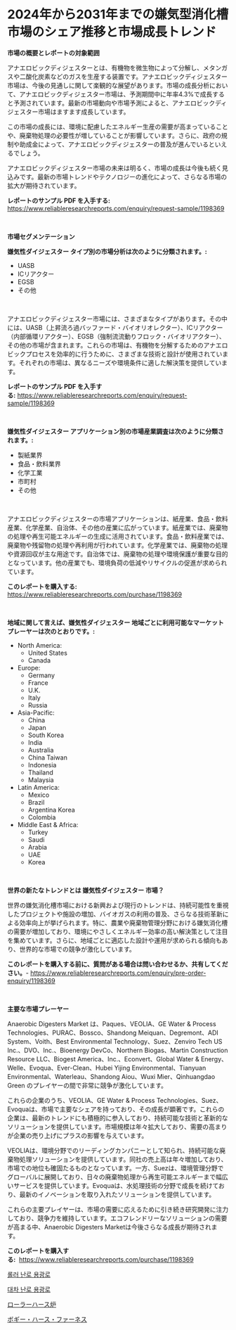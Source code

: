 <p><h1>2024年から2031年までの嫌気型消化槽市場のシェア推移と市場成長トレンド</h1></p><p><strong>市場の概要とレポートの対象範囲</strong></p>
<p><p>アナエロビックディジェスターとは、有機物を微生物によって分解し、メタンガスや二酸化炭素などのガスを生産する装置です。アナエロビックディジェスター市場は、今後の見通しに関して楽観的な展望があります。市場の成長分析において、アナエロビックディジェスター市場は、予測期間中に年率4.3%で成長すると予測されています。最新の市場動向や市場予測によると、アナエロビックディジェスター市場はますます成長しています。</p><p>この市場の成長には、環境に配慮したエネルギー生産の需要が高まっていることや、廃棄物処理の必要性が増していることが影響しています。さらに、政府の規制や助成金によって、アナエロビックディジェスターの普及が進んでいるといえるでしょう。</p><p>アナエロビックディジェスター市場の未来は明るく、市場の成長は今後も続く見込みです。最新の市場トレンドやテクノロジーの進化によって、さらなる市場の拡大が期待されています。</p></p>
<p><strong>レポートのサンプル PDF を入手する:</strong> <a href="https://www.reliableresearchreports.com/enquiry/request-sample/1198369">https://www.reliableresearchreports.com/enquiry/request-sample/1198369</a></p>
<p>&nbsp;</p>
<p><strong>市場セグメンテーション</strong></p>
<p><strong>嫌気性ダイジェスター タイプ別の市場分析は次のように分類されます。:</strong></p>
<p><ul><li>UASB</li><li>ICリアクター</li><li>EGSB</li><li>その他</li></ul></p>
<p>&nbsp;</p>
<p><p>アナエロビックディジェスター市場には、さまざまなタイプがあります。その中には、UASB（上昇流ろ過バッファード・バイオリオレクター）、ICリアクター（内部循環リアクター）、EGSB（強制流流動りフロック・バイオリアクター）、その他の市場が含まれます。これらの市場は、有機物を分解するためのアナエロビックプロセスを効率的に行うために、さまざまな技術と設計が使用されています。それぞれの市場は、異なるニーズや環境条件に適した解決策を提供しています。</p></p>
<p><strong>レポートのサンプル PDF を入手する:</strong>&nbsp;<a href="https://www.reliableresearchreports.com/enquiry/request-sample/1198369">https://www.reliableresearchreports.com/enquiry/request-sample/1198369</a></p>
<p>&nbsp;</p>
<p><strong> 嫌気性ダイジェスター アプリケーション別の市場産業調査は次のように分類されます。:</strong></p>
<p><ul><li>製紙業界</li><li>食品・飲料業界</li><li>化学工業</li><li>市町村</li><li>その他</li></ul></p>
<p>&nbsp;</p>
<p><p>アナエロビックディジェスターの市場アプリケーションは、紙産業、食品・飲料産業、化学産業、自治体、その他の産業に広がっています。紙産業では、廃棄物の処理や再生可能エネルギーの生成に活用されています。食品・飲料産業では、廃棄物や残留物の処理や再利用が行われています。化学産業では、廃棄物の処理や資源回収が主な用途です。自治体では、廃棄物の処理や環境保護が重要な目的となっています。他の産業でも、環境負荷の低減やリサイクルの促進が求められています。</p></p>
<p><strong>このレポートを購入する:</strong>&nbsp; <a href="https://www.reliableresearchreports.com/purchase/1198369">https://www.reliableresearchreports.com/purchase/1198369</a></p>
<p>&nbsp;</p>
<p><strong>地域に関して言えば、嫌気性ダイジェスター 地域ごとに利用可能なマーケットプレーヤーは次のとおりです。:</strong></p>
<p><ul>
    <li>
        North America:
        <ul>
            <li>United States</li>
            <li>Canada</li>
        </ul>
    </li>
    <li>
        Europe:
        <ul>
            <li>Germany</li>
            <li>France</li>
            <li>U.K.</li>
            <li>Italy</li>
            <li>Russia</li>
        </ul>
    </li>
    <li>
        Asia-Pacific:
        <ul>
            <li>China</li>
            <li>Japan</li>
            <li>South Korea</li>
            <li>India</li>
            <li>Australia</li>
            <li>China Taiwan</li>
            <li>Indonesia</li>
            <li>Thailand</li>
            <li>Malaysia</li>
        </ul>
    </li>
    <li>
        Latin America:
        <ul>
            <li>Mexico</li>
            <li>Brazil</li>
            <li>Argentina Korea</li>
            <li>Colombia</li>
        </ul>
    </li>
    <li>
        Middle East & Africa:
        <ul>
            <li>Turkey</li>
            <li>Saudi</li>
            <li>Arabia</li>
            <li>UAE</li>
            <li>Korea</li>
        </ul>
    </li>
    </ul></p>
<p>&nbsp;</p>
<p><strong>世界の新たなトレンドとは 嫌気性ダイジェスター 市場？</strong></p>
<p><p>世界の嫌気消化槽市場における新興および現行のトレンドは、持続可能性を重視したプロジェクトや施設の増加、バイオガスの利用の普及、さらなる技術革新による効率向上が挙げられます。特に、農業や廃棄物管理分野における嫌気消化槽の需要が増加しており、環境にやさしくエネルギー効率の高い解決策として注目を集めています。さらに、地域ごとに適応した設計や運用が求められる傾向もあり、世界的な市場での競争が激化しています。</p></p>
<p><strong>このレポートを購入する前に、質問がある場合は問い合わせるか、共有してください。</strong>- <a href="https://www.reliableresearchreports.com/enquiry/pre-order-enquiry/1198369">https://www.reliableresearchreports.com/enquiry/pre-order-enquiry/1198369</a></p>
<p>&nbsp;</p>
<p><strong>主要な市場プレーヤー</strong></p>
<p><p>Anaerobic Digesters Market は、Paques、VEOLIA、GE Water & Process Technologies、PURAC、Bossco、Shandong Meiquan、Degremont、ADI System、Voith、Best Environmental Technology、Suez、Zenviro Tech US Inc.、DVO、Inc.、Bioenergy DevCo、Northern Biogas、Martin Construction Resource LLC、Biogest America、Inc.、Econvert、Global Water & Energy、Welle、Evoqua、Ever-Clean、Hubei Yijing Environmental、Tianyuan Environmental、Waterleau、Shandong Aiou、Wuxi Mier、Qinhuangdao Green のプレイヤーの間で非常に競争が激化しています。 </p><p>これらの企業のうち、VEOLIA、GE Water & Process Technologies、Suez、Evoquaは、市場で主要なシェアを持っており、その成長が顕著です。これらの企業は、最新のトレンドにも積極的に参入しており、持続可能な技術と革新的なソリューションを提供しています。市場規模は年々拡大しており、需要の高まりが企業の売り上げにプラスの影響を与えています。</p><p>VEOLIAは、環境分野でのリーディングカンパニーとして知られ、持続可能な廃棄物処理ソリューションを提供しています。同社の売上高は年々増加しており、市場での地位も確固たるものとなっています。一方、Suezは、環境管理分野でグローバルに展開しており、日々の廃棄物処理から再生可能エネルギーまで幅広いサービスを提供しています。Evoquaは、水処理技術の分野で成長を続けており、最新のイノベーションを取り入れたソリューションを提供しています。</p><p>これらの主要プレイヤーは、市場の需要に応えるために引き続き研究開発に注力しており、競争力を維持しています。エコフレンドリーなソリューションの需要が高まる中、Anaerobic Digesters Marketは今後さらなる成長が期待されます。</p></p>
<p><strong>このレポートを購入する:</strong>&nbsp;&nbsp;<a href="https://www.reliableresearchreports.com/purchase/1198369">https://www.reliableresearchreports.com/purchase/1198369</a></p>
<p><p><a href="https://medium.com/@dinamoghazi/%EB%A1%A4%EB%9F%AC%ED%97%88%EC%8A%A4-%ED%99%94%EB%A1%9C-%EC%8B%9C%EC%9E%A5-%EC%9D%B8%EC%82%AC%EC%9D%B4%ED%8A%B8-%EC%8B%9C%EC%9E%A5-%EB%8F%99%ED%96%A5-%EC%84%B1%EC%9E%A5-2024%EB%85%84%EB%B6%80%ED%84%B0-2031%EB%85%84%EA%B9%8C%EC%A7%80-%EC%98%88%EC%B8%A1%EB%90%9C-%EA%B2%83-5978d77a0d9f">롤러 난로 용광로</a></p><p><a href="https://medium.com/@dinamoghazi/%EB%B3%B4%EA%B8%B0-%EA%B5%BD%ED%9E%8C-%ED%99%94%EB%A1%9C-%EC%8B%9C%EC%9E%A5-%EA%B7%9C%EB%AA%A8-%EC%8B%9C%EC%9E%A5-%EC%A0%84%EB%A7%9D-%EB%B0%8F-%EC%8B%9C%EC%9E%A5-%EC%98%88%EC%B8%A1-2024%EB%85%84%EB%B6%80%ED%84%B0-2031%EB%85%84%EA%B9%8C%EC%A7%80-6dcdadda13e1">대차 난로 용광로</a></p><p><a href="https://medium.com/@one-cool-chick/%E3%83%AD%E3%83%BC%E3%83%A9%E3%83%BC%E3%83%8F%E3%83%BC%E3%82%B9%E7%82%89%E3%81%AE%E5%B8%82%E5%A0%B4%E8%A6%8F%E6%A8%A1-%E5%B8%82%E5%A0%B4%E5%8B%95%E5%90%91%E3%81%A8%E5%B8%82%E5%A0%B4%E4%BA%88%E6%B8%AC-2024%E5%B9%B4%E3%81%8B%E3%82%892031%E5%B9%B4-8d648eba7cb2">ローラーハース炉</a></p><p><a href="https://medium.com/@one-cool-chick/%E3%83%9C%E3%82%AE%E3%83%BC%E3%83%8F%E3%83%BC%E3%82%B9%E7%82%89%E5%B8%82%E5%A0%B4%E8%A6%8F%E6%A8%A1%E3%81%8C%E3%82%B0%E3%83%AD%E3%83%BC%E3%83%90%E3%83%AB%E6%A5%AD%E7%95%8C%E3%81%A7%E6%9C%80%E9%81%A9%E3%81%AA%E3%83%9E%E3%83%BC%E3%82%B1%E3%83%86%E3%82%A3%E3%83%B3%E3%82%B0%E3%83%81%E3%83%A3%E3%83%B3%E3%83%8D%E3%83%AB%E3%82%92%E6%98%8E%E3%82%89%E3%81%8B%E3%81%AB%E3%81%97%E3%81%BE%E3%81%99-fd848288540b">ボギー・ハース・ファーネス</a></p></p>